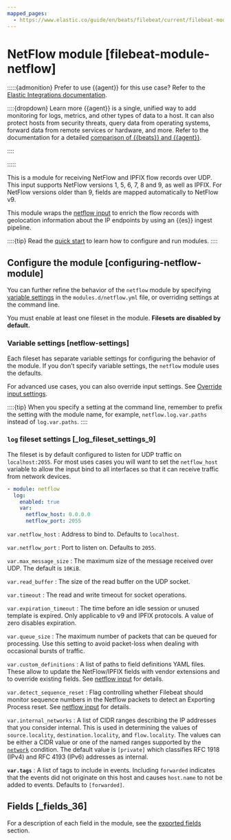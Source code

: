 ```yaml
---
mapped_pages:
  - https://www.elastic.co/guide/en/beats/filebeat/current/filebeat-module-netflow.html
---
```


# NetFlow module [filebeat-module-netflow]

:::::{admonition} Prefer to use {{agent}} for this use case?
Refer to the [Elastic Integrations documentation](integration-docs://reference/netflow/index.md).

::::{dropdown} Learn more
{{agent}} is a single, unified way to add monitoring for logs, metrics, and other types of data to a host. It can also protect hosts from security threats, query data from operating systems, forward data from remote services or hardware, and more. Refer to the documentation for a detailed [comparison of {{beats}} and {{agent}}](docs-content://reference/fleet/index.md).

::::


:::::


This is a module for receiving NetFlow and IPFIX flow records over UDP. This input supports NetFlow versions 1, 5, 6, 7, 8 and 9, as well as IPFIX. For NetFlow versions older than 9, fields are mapped automatically to NetFlow v9.

This module wraps the [netflow input](/reference/filebeat/filebeat-input-netflow.md) to enrich the flow records with geolocation information about the IP endpoints by using an {{es}} ingest pipeline.

::::{tip}
Read the [quick start](/reference/filebeat/filebeat-installation-configuration.md) to learn how to configure and run modules.
::::



## Configure the module [configuring-netflow-module]

You can further refine the behavior of the `netflow` module by specifying [variable settings](#netflow-settings) in the `modules.d/netflow.yml` file, or overriding settings at the command line.

You must enable at least one fileset in the module. **Filesets are disabled by default.**


### Variable settings [netflow-settings]

Each fileset has separate variable settings for configuring the behavior of the module. If you don’t specify variable settings, the `netflow` module uses the defaults.

For advanced use cases, you can also override input settings. See [Override input settings](/reference/filebeat/advanced-settings.md).

::::{tip}
When you specify a setting at the command line, remember to prefix the setting with the module name, for example, `netflow.log.var.paths` instead of `log.var.paths`.
::::



### `log` fileset settings [_log_fileset_settings_9]

The fileset is by default configured to listen for UDP traffic on `localhost:2055`. For most uses cases you will want to set the `netflow_host` variable to allow the input bind to all interfaces so that it can receive traffic from network devices.

```yaml
- module: netflow
  log:
    enabled: true
    var:
      netflow_host: 0.0.0.0
      netflow_port: 2055
```

`var.netflow_host`
:   Address to bind to. Defaults to `localhost`.

`var.netflow_port`
:   Port to listen on. Defaults to `2055`.

`var.max_message_size`
:   The maximum size of the message received over UDP. The default is `10KiB`.

`var.read_buffer`
:   The size of the read buffer on the UDP socket.

`var.timeout`
:   The read and write timeout for socket operations.

`var.expiration_timeout`
:   The time before an idle session or unused template is expired. Only applicable to v9 and IPFIX protocols. A value of zero disables expiration.

`var.queue_size`
:   The maximum number of packets that can be queued for processing. Use this setting to avoid packet-loss when dealing with occasional bursts of traffic.

`var.custom_definitions`
:   A list of paths to field definitions YAML files. These allow to update the NetFlow/IPFIX fields with vendor extensions and to override existing fields. See [netflow input](/reference/filebeat/filebeat-input-netflow.md) for details.

`var.detect_sequence_reset`
:   Flag controlling whether Filebeat should monitor sequence numbers in the Netflow packets to detect an Exporting Process reset. See [netflow input](/reference/filebeat/filebeat-input-netflow.md) for details.

`var.internal_networks`
:   A list of CIDR ranges describing the IP addresses that you consider internal. This is used in determining the values of `source.locality`, `destination.locality`, and `flow.locality`. The values can be either a CIDR value or one of the named ranges supported by the [`network`](/reference/filebeat/defining-processors.md#condition-network) condition. The default value is `[private]` which classifies RFC 1918 (IPv4) and RFC 4193 (IPv6) addresses as internal.

**`var.tags`**
:   A list of tags to include in events. Including `forwarded` indicates that the events did not originate on this host and causes `host.name` to not be added to events. Defaults to `[forwarded]`.


## Fields [_fields_36]

For a description of each field in the module, see the [exported fields](/reference/filebeat/exported-fields-netflow.md) section.
